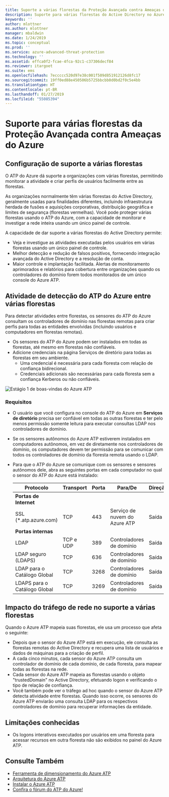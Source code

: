 ```yaml
---
title: Suporte a várias florestas da Proteção Avançada contra Ameaças do Azure | Microsoft Docs
description: Suporte para várias florestas do Active Directory no Azure ATP.
keywords: ''
author: mlottner
ms.author: mlottner
manager: mbaldwin
ms.date: 1/24/2019
ms.topic: conceptual
ms.prod: ''
ms.service: azure-advanced-threat-protection
ms.technology: ''
ms.assetid: effca0f2-fcae-4fca-92c1-c37306decf84
ms.reviewer: itargoet
ms.suite: ems
ms.openlocfilehash: 7eccccc520d97e38c001f509d851912126d8fc17
ms.sourcegitcommit: 19ff0ed88e450506b5725bbcbb0d0bd2f0c5e4bb
ms.translationtype: HT
ms.contentlocale: pt-BR
ms.lasthandoff: 01/27/2019
ms.locfileid: "55085394"
---
```

# <a name="azure-advanced-threat-protection-multi-forest-support"></a>Suporte para várias florestas da Proteção Avançada contra Ameaças do Azure


## <a name="multi-forest-support-set-up"></a>Configuração de suporte a várias florestas 

O ATP do Azure dá suporte a organizações com várias florestas, permitindo monitorar a atividade e criar perfis de usuários facilmente entre as florestas. 

As organizações normalmente têm várias florestas do Active Directory, geralmente usadas para finalidades diferentes, incluindo infraestrutura herdada de fusões e aquisições corporativas, distribuição geográfica e limites de segurança (florestas vermelhas). Você pode proteger várias florestas usando o ATP do Azure, com a capacidade de monitorar e investigar a rede inteira usando um único painel de controle.

A capacidade de dar suporte a várias florestas do Active Directory permite:
-   Veja e investigue as atividades executadas pelos usuários em várias florestas usando um único painel de controle. 
-   Melhor detecção e redução de falsos positivos, fornecendo integração avançada do Active Directory e a resolução de conta. 
-   Maior controle e implantação facilitada. Alertas de monitoramento aprimorados e relatórios para cobertura entre organizações quando os controladores do domínio forem todos monitorados de um único console do Azure ATP.


## <a name="azure-atp-detection-activity-across-multiple-forests"></a>Atividade de detecção do ATP do Azure entre várias florestas 

Para detectar atividades entre florestas, os sensores do ATP do Azure consultam os controladores de domínio nas florestas remotas para criar perfis para todas as entidades envolvidas (incluindo usuários e computadores em florestas remotas). 

- Os sensores do ATP do Azure podem ser instalados em todas as florestas, até mesmo em florestas não confiáveis.
- Adicione credenciais na página Serviços de diretório para todas as florestas em seu ambiente. 
    - Uma credencial é necessária para cada floresta com relação de confiança bidirecional. 
    - Credenciais adicionais são necessárias para cada floresta sem a confiança Kerberos ou não confiáveis. 

![Estágio 1 de boas-vindas do Azure ATP](media/directory-services-add-no-trust-forests.png)

### <a name="requirements"></a>Requisitos 

- O usuário que você configura no console do ATP do Azure em **Serviços de diretório** precisa ser confiável em todas as outras florestas e ter pelo menos permissão somente leitura para executar consultas LDAP nos controladores de domínio.
- Se os sensores autônomos do Azure ATP estiverem instalados em computadores autônomos, em vez de diretamente nos controladores de domínio, os computadores devem ter permissão para se comunicar com todos os controladores de domínio da floresta remota usando o LDAP. 

- Para que o ATP do Azure se comunique com os sensores e sensores autônomos dele, abra as seguintes portas em cada computador no qual o sensor do ATP do Azure está instalado:
 
  |Protocolo|Transport|Porta|Para/De|Direção|
  |----|----|----|----|----|
  |**Portas de Internet**||||
  |SSL (*.atp.azure.com)|TCP|443|Serviço de nuvem do Azure ATP|Saída|
  |**Portas internas**||||           
  |LDAP|TCP e UDP|389|Controladores de domínio|Saída|
  |LDAP seguro (LDAPS)|TCP|636|Controladores de domínio|Saída|
  |LDAP para o Catálogo Global|TCP|3268|Controladores de domínio|Saída|
  |LDAPS para o Catálogo Global|TCP|3269|Controladores de domínio|Saída|


## <a name="multi-forest-support-network-traffic-impact"></a>Impacto do tráfego de rede no suporte a várias florestas 

Quando o Azure ATP mapeia suas florestas, ele usa um processo que afeta o seguinte:

-   Depois que o sensor do Azure ATP está em execução, ele consulta as florestas remotas do Active Directory e recupera uma lista de usuários e dados de máquinas para a criação de perfil.
-   A cada cinco minutos, cada sensor do Azure ATP consulta um controlador de domínio de cada domínio, de cada floresta, para mapear todas as florestas na rede.
-   Cada sensor do Azure ATP mapeia as florestas usando o objeto "trustedDomain" no Active Directory, efetuando logon e verificando o tipo de relação de confiança.
-   Você também pode ver o tráfego ad hoc quando o sensor do Azure ATP detecta atividade entre florestas. Quando isso ocorre, os sensores do Azure ATP enviarão uma consulta LDAP para os respectivos controladores de domínio para recuperar informações da entidade. 

## <a name="known-limitations"></a>Limitações conhecidas
-   Os logons interativos executados por usuários em uma floresta para acessar recursos em outra floresta não são exibidos no painel do Azure ATP.



## <a name="see-also"></a>Consulte Também
- [Ferramenta de dimensionamento do Azure ATP](http://aka.ms/aatpsizingtool)
- [Arquitetura do Azure ATP](atp-architecture.md)
- [Instalar o Azure ATP](install-atp-step1.md)
- [Confira o fórum do ATP do Azure!](https://aka.ms/azureatpcommunity)

